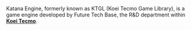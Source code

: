 Katana Engine, formerly known as KTGL (Koei Tecmo Game Library), is a game engine developed by Future Tech Base, the R&D department within [**Koei Tecmo**](https://www.koeitecmo.co.jp/e/index.html).
